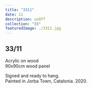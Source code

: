 ```yaml
---
title: "3311"
date: 11
description: uvOff
collection: "33"
featuredImage: ./3311.jpg
---
```


## 33/11

Acrylic on wood<br/>
90x90cm wood panel

Signed and ready to hang.<br/>
Painted in Jorba Town, Catalonia. 2020.